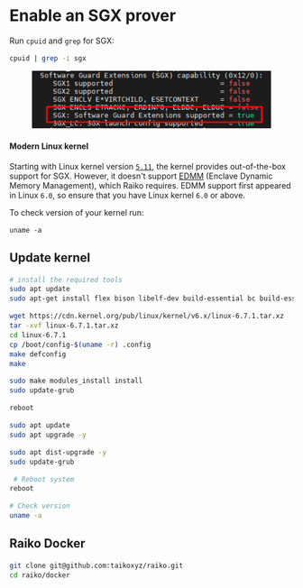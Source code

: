 # Enable an SGX prover

Run `cpuid` and `grep` for SGX:

```bash
cpuid | grep -i sgx
```

<figure><img src="../../.gitbook/assets/image (24).png" alt=""><figcaption></figcaption></figure>

#### Modern Linux kernel

Starting with Linux kernel version [`5.11`](https://www.intel.com/content/www/us/en/developer/tools/software-guard-extensions/linux-overview.html), the kernel provides out-of-the-box support for SGX. However, it doesn't support [EDMM](https://gramine.readthedocs.io/en/stable/manifest-syntax.html#edmm) (Enclave Dynamic Memory Management), which Raiko requires. EDMM support first appeared in Linux `6.0`, so ensure that you have Linux kernel `6.0` or above.

To check version of your kernel run:

```
uname -a
```

## Update kernel

```bash
# install the required tools
sudo apt update
sudo apt-get install flex bison libelf-dev build-essential bc build-essential libssl-dev libncurses-dev -y

```

```bash
wget https://cdn.kernel.org/pub/linux/kernel/v6.x/linux-6.7.1.tar.xz
tar -xvf linux-6.7.1.tar.xz
cd linux-6.7.1
cp /boot/config-$(uname -r) .config
make defconfig
make
```

```bash
sudo make modules_install install
sudo update-grub
```

```bash
reboot
```







```bash
sudo apt update
sudo apt upgrade -y
```

```bash
sudo apt dist-upgrade -y
sudo update-grub
```

```bash
 # Reboot system
reboot
```

```bash
# Check version
uname -a
```

## Raiko Docker

```bash
git clone git@github.com:taikoxyz/raiko.git
cd raiko/docker

```
